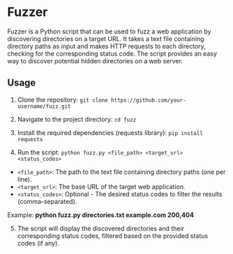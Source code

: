 # Fuzzer

 Fuzzer is a Python script that can be used to fuzz a web application by discovering directories on a target URL. It takes a text file containing directory paths as input and makes HTTP requests to each directory, checking for the corresponding status code. The script provides an easy way to discover potential hidden directories on a web server.

## Usage

1. Clone the repository:
`git clone https://github.com/your-username/fuzz.git`

2. Navigate to the project directory:
`cd fuzz`


3. Install the required dependencies (requests library):
`pip install requests`

4. Run the script:
`python fuzz.py <file_path> <target_url> <status_codes>`

- `<file_path>`: The path to the text file containing directory paths (one per line).
- `<target_url>`: The base URL of the target web application.
- `<status_codes>`: Optional - The desired status codes to filter the results (comma-separated).

Example:
**python fuzz.py directories.txt example.com 200,404**

5. The script will display the discovered directories and their corresponding status codes, filtered based on the provided status codes (if any).


